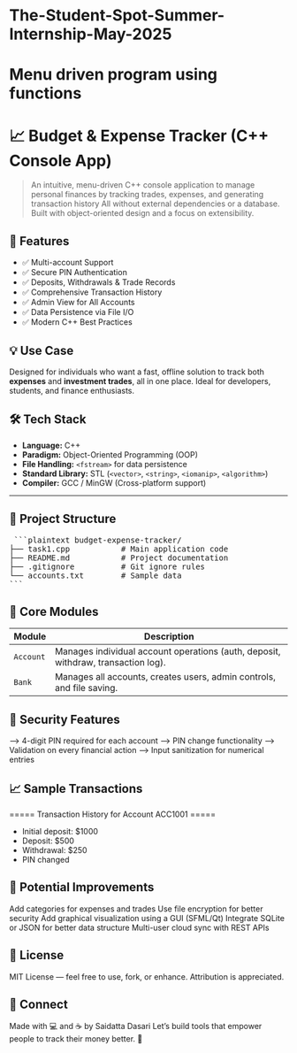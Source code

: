 # The-Student-Spot-Summer-Internship-May-2025

# Menu driven program using functions
# 📈 Budget & Expense Tracker (C++ Console App)

> An intuitive, menu-driven C++ console application to manage personal finances by tracking trades, expenses, and generating transaction history
> All without external dependencies or a database.
> Built with object-oriented design and a focus on extensibility.

## 🚀 Features

- ✅ Multi-account Support  
- ✅ Secure PIN Authentication  
- ✅ Deposits, Withdrawals & Trade Records  
- ✅ Comprehensive Transaction History  
- ✅ Admin View for All Accounts  
- ✅ Data Persistence via File I/O  
- ✅ Modern C++ Best Practices


## 💡 Use Case

Designed for individuals who want a fast, offline solution to track both **expenses** and **investment trades**, all in one place. Ideal for developers, students, and finance enthusiasts.


## 🛠️ Tech Stack

- **Language:** C++
- **Paradigm:** Object-Oriented Programming (OOP)
- **File Handling:** `<fstream>` for data persistence
- **Standard Library:** STL (`<vector>`, `<string>`, `<iomanip>`, `<algorithm>`)
- **Compiler:** GCC / MinGW (Cross-platform support)

---

## 📁 Project Structure

<pre> ```plaintext budget-expense-tracker/
├── task1.cpp           # Main application code
├── README.md           # Project documentation
├── .gitignore          # Git ignore rules
└── accounts.txt        # Sample data
``` </pre>


## 🧩 Core Modules

| Module    | Description                                                                       |
| --------- | --------------------------------------------------------------------------------- |
| `Account` | Manages individual account operations (auth, deposit, withdraw, transaction log). |
| `Bank`    | Manages all accounts, creates users, admin controls, and file saving.             |

## 🔐 Security Features

--> 4-digit PIN required for each account
--> PIN change functionality
--> Validation on every financial action
--> Input sanitization for numerical entries

## 📈 Sample Transactions

===== Transaction History for Account ACC1001 =====
 - Initial deposit: $1000
 - Deposit: $500
 - Withdrawal: $250
 - PIN changed

## 🧠 Potential Improvements

Add categories for expenses and trades
Use file encryption for better security
Add graphical visualization using a GUI (SFML/Qt)
Integrate SQLite or JSON for better data structure
Multi-user cloud sync with REST APIs

## 📃 License

MIT License — feel free to use, fork, or enhance. Attribution is appreciated.

## 🤝 Connect

Made with 💻 and ☕ by Saidatta Dasari
Let’s build tools that empower people to track their money better. 🚀

